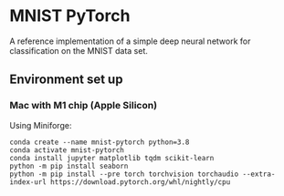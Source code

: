 # MNIST PyTorch

A reference implementation of a simple deep neural network for classification on the MNIST data set.

## Environment set up
### Mac with M1 chip (Apple Silicon)
Using Miniforge:
```
conda create --name mnist-pytorch python=3.8
conda activate mnist-pytorch
conda install jupyter matplotlib tqdm scikit-learn
python -m pip install seaborn
python -m pip install --pre torch torchvision torchaudio --extra-index-url https://download.pytorch.org/whl/nightly/cpu
```
